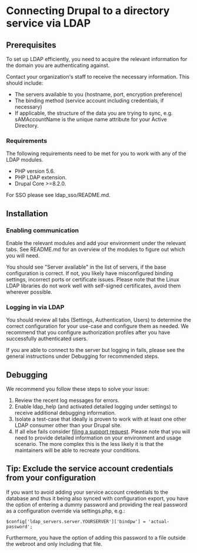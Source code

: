 # Connecting Drupal to a directory service via LDAP

## Prerequisites

To set up LDAP efficiently, you need to acquire the relevant information for the domain you are authenticating against.

Contact your organization's staff to receive the necessary information. This should include:

* The servers available to you (hostname, port, encryption preference)
* The binding method (service account including credentials, if necessary)
* If applicable, the structure of the data you are trying to sync, e.g. sAMAccountName is the unique name attribute for
your Active Directory.

### Requirements

The following requirements need to be met for you to work with any of the LDAP modules. 

- PHP version 5.6.
- PHP LDAP extension.
- Drupal Core >=8.2.0.

For SSO please see ldap_sso/README.md.

## Installation

### Enabling communication

Enable the relevant modules and add your environment under the relevant tabs. See README.md for an overview of the
modules to figure out which you will need.

You should see "Server available" in the list of servers, if the base configuration is correct. If not, you likely have
misconfigured binding settings, incorrect ports or certificate issues. Please note that the Linux LDAP libraries do not
work well with self-signed certificates, avoid them wherever possible.

### Logging in via LDAP

You should review all tabs (Settings, Authentication, Users) to determine the correct configuration for your use-case
and configure them as needed. We recommend that you configure authorization profiles after you have successfully
authenticated users.

If you are able to connect to the server but logging in fails, please see the general instructions under Debugging for
recommended steps.

## Debugging

We recommend you follow these steps to solve your issue:

1. Review the recent log messages for errors.
1. Enable ldap_help (and activated detailed logging under settings) to receive additional debugging information.
1. Isolate a test-case that ideally is proven to work with at least one other LDAP consumer other than your Drupal site.
1. If all else fails consider [filing a support request](https://www.drupal.org/node/add/project-issue/ldap). Please
note that you will need to provide detailed information on your environment and usage scenario. The more complex this is
the less likely it is that the maintainers will be able to recreate your conditions.

## Tip: Exclude the service account credentials from your configuration

If you want to avoid adding your service account credentials to the database and thus it being also synced with
configuration export, you have the option of entering a dummy password and providing the real password as a
configuration override via settings.php, e.g.:

```
$config['ldap_servers.server.YOURSERVER']['bindpw'] = 'actual-password';
```

Furthermore, you have the option of adding this password to a file outside the webroot and only including that file.
